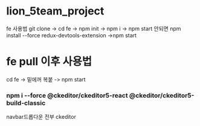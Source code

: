 # lion_5team_project
fe 사용법
git clone -> cd fe -> npm init -> npm i -> npm start
안되면 
npm install --force redux-devtools-extension ->npm start







# fe pull 이후 사용법 
cd fe ->  밑에꺼 복붙 -> npm start 

### npm i --force @ckeditor/ckeditor5-react @ckeditor/ckeditor5-build-classic


navbar드롭다운 전부 ckeditor 